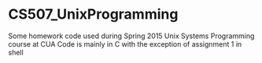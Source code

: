 # CS507_UnixProgramming

Some homework code used during Spring 2015 Unix Systems Programming course at CUA
Code is mainly in C with the exception of assignment 1 in shell
